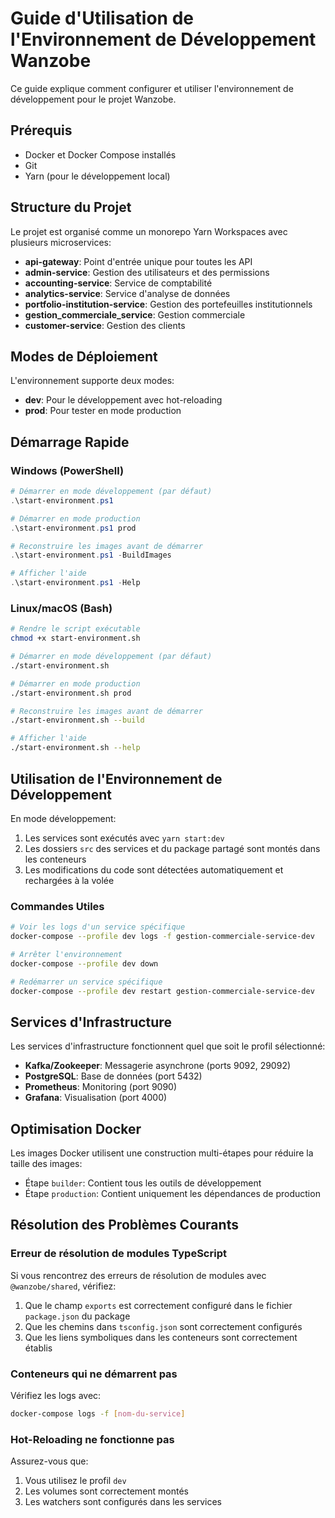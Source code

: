 # Guide d'Utilisation de l'Environnement de Développement Wanzobe

Ce guide explique comment configurer et utiliser l'environnement de développement pour le projet Wanzobe.

## Prérequis

- Docker et Docker Compose installés
- Git
- Yarn (pour le développement local)

## Structure du Projet

Le projet est organisé comme un monorepo Yarn Workspaces avec plusieurs microservices:

- **api-gateway**: Point d'entrée unique pour toutes les API
- **admin-service**: Gestion des utilisateurs et des permissions
- **accounting-service**: Service de comptabilité
- **analytics-service**: Service d'analyse de données
- **portfolio-institution-service**: Gestion des portefeuilles institutionnels
- **gestion_commerciale_service**: Gestion commerciale
- **customer-service**: Gestion des clients

## Modes de Déploiement

L'environnement supporte deux modes:

- **dev**: Pour le développement avec hot-reloading
- **prod**: Pour tester en mode production

## Démarrage Rapide

### Windows (PowerShell)

```powershell
# Démarrer en mode développement (par défaut)
.\start-environment.ps1

# Démarrer en mode production
.\start-environment.ps1 prod

# Reconstruire les images avant de démarrer
.\start-environment.ps1 -BuildImages

# Afficher l'aide
.\start-environment.ps1 -Help
```

### Linux/macOS (Bash)

```bash
# Rendre le script exécutable
chmod +x start-environment.sh

# Démarrer en mode développement (par défaut)
./start-environment.sh

# Démarrer en mode production
./start-environment.sh prod

# Reconstruire les images avant de démarrer
./start-environment.sh --build

# Afficher l'aide
./start-environment.sh --help
```

## Utilisation de l'Environnement de Développement

En mode développement:

1. Les services sont exécutés avec `yarn start:dev`
2. Les dossiers `src` des services et du package partagé sont montés dans les conteneurs
3. Les modifications du code sont détectées automatiquement et rechargées à la volée

### Commandes Utiles

```bash
# Voir les logs d'un service spécifique
docker-compose --profile dev logs -f gestion-commerciale-service-dev

# Arrêter l'environnement
docker-compose --profile dev down

# Redémarrer un service spécifique
docker-compose --profile dev restart gestion-commerciale-service-dev
```

## Services d'Infrastructure

Les services d'infrastructure fonctionnent quel que soit le profil sélectionné:

- **Kafka/Zookeeper**: Messagerie asynchrone (ports 9092, 29092)
- **PostgreSQL**: Base de données (port 5432)
- **Prometheus**: Monitoring (port 9090)
- **Grafana**: Visualisation (port 4000)

## Optimisation Docker

Les images Docker utilisent une construction multi-étapes pour réduire la taille des images:
- Étape `builder`: Contient tous les outils de développement
- Étape `production`: Contient uniquement les dépendances de production

## Résolution des Problèmes Courants

### Erreur de résolution de modules TypeScript

Si vous rencontrez des erreurs de résolution de modules avec `@wanzobe/shared`, vérifiez:

1. Que le champ `exports` est correctement configuré dans le fichier `package.json` du package
2. Que les chemins dans `tsconfig.json` sont correctement configurés
3. Que les liens symboliques dans les conteneurs sont correctement établis

### Conteneurs qui ne démarrent pas

Vérifiez les logs avec:

```bash
docker-compose logs -f [nom-du-service]
```

### Hot-Reloading ne fonctionne pas

Assurez-vous que:

1. Vous utilisez le profil `dev`
2. Les volumes sont correctement montés
3. Les watchers sont configurés dans les services
